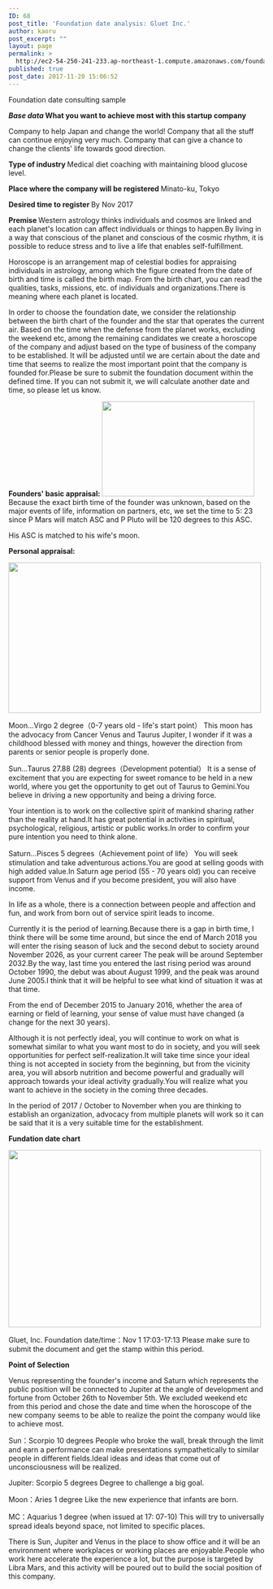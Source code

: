 ```yaml
---
ID: 68
post_title: 'Foundation date analysis: Gluet Inc.'
author: kaoru
post_excerpt: ""
layout: page
permalink: >
  http://ec2-54-250-241-233.ap-northeast-1.compute.amazonaws.com/foundation-date-analysis-gluet-inc/
published: true
post_date: 2017-11-20 15:06:52
---
```

Foundation date consulting sample

<b><em>Base data</em>
</b><b>What you want to achieve most with this startup company</b>

Company to help Japan and change the world!
Company that all the stuff can continue enjoying very much.
Company that can give a chance to change the clients' life towards good direction.

<b>Type of industry
</b>Medical diet coaching with maintaining blood glucose level.

<b>Place where the company will be registered
</b>Minato-ku, Tokyo

<b>Desired time to register
</b>By Nov 2017

<b>Premise
</b>Western astrology thinks individuals and cosmos are linked and each planet's location can affect individuals or things to happen.By living in a way that conscious of the planet and conscious of the cosmic rhythm, it is possible to reduce stress and to live a life that enables self-fulfillment.

Horoscope is an arrangement map of celestial bodies for appraising individuals in astrology, among which the figure created from the date of birth and time is called the birth map. From the birth chart, you can read the qualities, tasks, missions, etc. of individuals and organizations.There is meaning where each planet is located.

In order to choose the foundation date, we consider the relationship between the birth chart of the founder and the star that operates the current air. Based on the time when the defense from the planet works, excluding the weekend etc, among the remaining candidates we create a horoscope of the company and adjust based on the type of business of the company to be established. It will be adjusted until we are certain about the date and time that seems to realize the most important point that the company is founded for.Please be sure to submit the foundation document within the defined time. If you can not submit it, we will calculate another date and time, so please let us know.

<b>Founders' basic appraisal:
<img class="alignnone size-medium wp-image-208" src="http://35.200.64.23/wp-content/uploads/2017/10/jan_takahashi-1--300x187.png" alt="" width="300" height="187" />
</b>Because the exact birth time of the founder was unknown, based on the major events of life, information on partners, etc, we set the time to 5: 23 since P Mars will match ASC and P Pluto will be 120 degrees to this ASC.

His ASC is matched to his wife's moon.

<b>Personal appraisal:</b>

<img class="alignnone  wp-image-288" src="http://ec2-54-250-241-233.ap-northeast-1.compute.amazonaws.com/wp-content/uploads/2017/11/jan_takahashi3.png" alt="" width="497" height="296" />

Moon...Virgo 2 degree（0-7 years old - life's start point）
This moon has the advocacy from Cancer Venus and Taurus Jupiter, I wonder if it was a childhood blessed with money and things, however the direction from parents or senior people is properly done.

Sun...Taurus 27.88 (28) degrees（Development potential）
It is a sense of excitement that you are expecting for sweet romance to be held in a new world, where you get the opportunity to get out of Taurus to Gemini.You believe in driving a new opportunity and being a driving force.

Your intention is to work on the collective spirit of mankind sharing rather than the reality at hand.It has great potential in activities in spiritual, psychological, religious, artistic or public works.In order to confirm your pure intention you need to think alone.

Saturn...Pisces 5 degrees（Achievement point of life）
You will seek stimulation and take adventurous actions.You are good at selling goods with high added value.In Saturn age period (55 - 70 years old) you can receive support from Venus and if you become president, you will also have income.

In life as a whole, there is a connection between people and affection and fun, and work from born out of service spirit leads to income.

Currently it is the period of learning.Because there is a gap in birth time, I think there will be some time around, but since the end of March 2018 you will enter the rising season of luck and the second debut to society around November 2026, as your current career The peak will be around September 2032.By the way, last time you entered the last rising period was around October 1990, the debut was about August 1999, and the peak was around June 2005.I think that it will be helpful to see what kind of situation it was at that time.

From the end of December 2015 to January 2016, whether the area of earning or field of learning, your sense of value must have changed (a change for the next 30 years).

Although it is not perfectly ideal, you will continue to work on what is somewhat similar to what you want most to do in society, and you will seek opportunities for perfect self-realization.It will take time since your ideal thing is not accepted in society from the beginning, but from the vicinity area, you will absorb nutrition and become powerful and gradually will approach towards your ideal activity gradually.You will realize what you want to achieve in the society in the coming three decades.

In the period of 2017 / October to November when you are thinking to establish an organization, advocacy from multiple planets will work so it can be said that it is a very suitable time for the establishment.

<b>Fundation date chart</b>

<img class="alignnone  wp-image-70" src="http://ec2-54-250-241-233.ap-northeast-1.compute.amazonaws.com/wp-content/uploads/2017/11/gluco3-1.png" alt="" width="497" height="349" />

Gluet, Inc.
Foundation date/time：Nov 1 17:03-17:13
Please make sure to submit the document and get the stamp within this period.

<strong>Point of Selection</strong>

Venus representing the founder's income and Saturn which represents the public position will be connected to Jupiter at the angle of development and fortune from October 26th to November 5th. We excluded weekend etc from this period and chose the date and time when the horoscope of the new company seems to be able to realize the point the company would like to achieve most.

Sun：Scorpio 10 degrees
People who broke the wall, break through the limit and earn a performance can make presentations sympathetically to similar people in different fields.Ideal ideas and ideas that come out of unconsciousness will be realized.

Jupiter: Scorpio 5 degrees
Degree to challenge a big goal.

Moon：Aries 1 degree
Like the new experience that infants are born.

MC：Aquarius 1 degree (when issued at 17: 07-10)
This will try to universally spread ideals beyond space, not limited to specific places.

There is Sun, Jupiter and Venus in the place to show office and it will be an environment where workplaces or working places are enjoyable.People who work here accelerate the experience a lot, but the purpose is targeted by Libra Mars, and this activity will be poured out to build the social position of this company.
